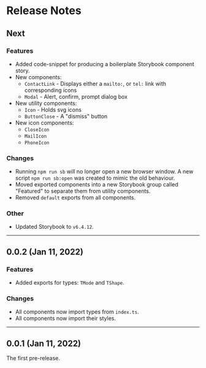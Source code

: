 # Release Notes

## Next

### Features

- Added code-snippet for producing a boilerplate Storybook component story.
- New components:
  - `ContactLink` - Displays either a `mailto:`, or `tel:` link with corresponding icons
  - `Modal` - Alert, confirm, prompt dialog box
- New utility components:
  - `Icon` - Holds svg icons
  - `ButtonClose` - A "dismiss" button
- New icon components:
  - `CloseIcon`
  - `MailIcon`
  - `PhoneIcon`

### Changes

- Running `npm run sb` will no longer open a new browser window. A new script `npm run sb:open` was created to mimic the old behaviour.
- Moved exported components into a new Storybook group called "Featured" to separate them from utility components.
- Removed `default` exports from all components.

### Other

- Updated Storybook to `v6.4.12`.

---

## 0.0.2 (Jan 11, 2022)

### Features

- Added exports for types: `TMode` and `TShape`.

### Changes

- All components now import types from `index.ts`.
- All components now import their styles.

---

## 0.0.1 (Jan 11, 2022)

The first pre-release.
